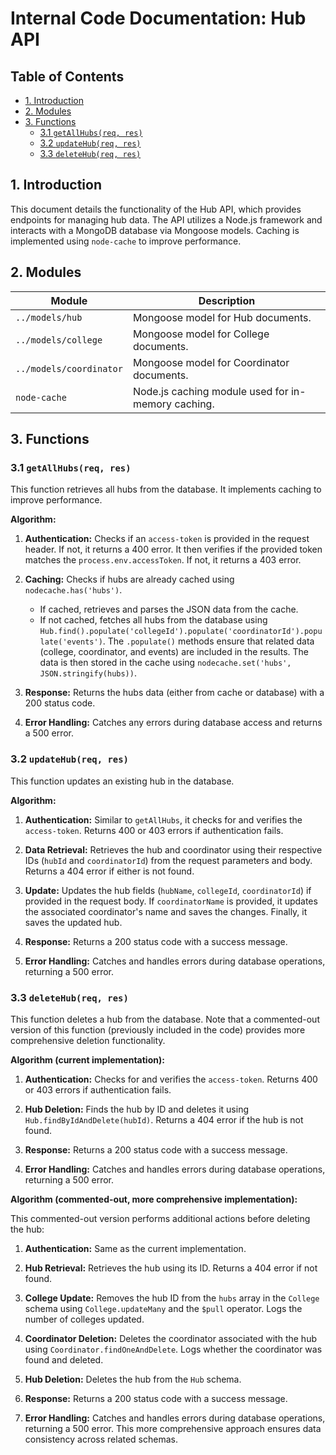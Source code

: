 # Internal Code Documentation: Hub API

## Table of Contents

* [1. Introduction](#1-introduction)
* [2. Modules](#2-modules)
* [3. Functions](#3-functions)
    * [3.1 `getAllHubs(req, res)`](#31-getAllHubsreq-res)
    * [3.2 `updateHub(req, res)`](#32-updateHubreq-res)
    * [3.3 `deleteHub(req, res)`](#33-deleteHubreq-res)


## 1. Introduction

This document details the functionality of the Hub API, which provides endpoints for managing hub data.  The API utilizes a Node.js framework and interacts with a MongoDB database via Mongoose models.  Caching is implemented using `node-cache` to improve performance.


## 2. Modules

| Module           | Description                                         |
|-------------------|-----------------------------------------------------|
| `../models/hub`  | Mongoose model for Hub documents.                   |
| `../models/college` | Mongoose model for College documents.                |
| `../models/coordinator` | Mongoose model for Coordinator documents.             |
| `node-cache`      | Node.js caching module used for in-memory caching. |


## 3. Functions

### 3.1 `getAllHubs(req, res)`

This function retrieves all hubs from the database. It implements caching to improve performance.

**Algorithm:**

1. **Authentication:** Checks if an `access-token` is provided in the request header.  If not, it returns a 400 error.  It then verifies if the provided token matches the `process.env.accessToken`. If not, it returns a 403 error.

2. **Caching:** Checks if hubs are already cached using `nodecache.has('hubs')`.
   - If cached, retrieves and parses the JSON data from the cache.
   - If not cached, fetches all hubs from the database using `Hub.find().populate('collegeId').populate('coordinatorId').populate('events')`.  The `.populate()` methods ensure that related data (college, coordinator, and events) are included in the results.  The data is then stored in the cache using `nodecache.set('hubs', JSON.stringify(hubs))`.

3. **Response:** Returns the hubs data (either from cache or database) with a 200 status code.

4. **Error Handling:** Catches any errors during database access and returns a 500 error.


### 3.2 `updateHub(req, res)`

This function updates an existing hub in the database.

**Algorithm:**

1. **Authentication:**  Similar to `getAllHubs`, it checks for and verifies the `access-token`. Returns 400 or 403 errors if authentication fails.

2. **Data Retrieval:** Retrieves the hub and coordinator using their respective IDs (`hubId` and `coordinatorId`) from the request parameters and body. Returns a 404 error if either is not found.

3. **Update:** Updates the hub fields (`hubName`, `collegeId`, `coordinatorId`) if provided in the request body. If `coordinatorName` is provided, it updates the associated coordinator's name and saves the changes. Finally, it saves the updated hub.

4. **Response:** Returns a 200 status code with a success message.

5. **Error Handling:** Catches and handles errors during database operations, returning a 500 error.


### 3.3 `deleteHub(req, res)`

This function deletes a hub from the database.  Note that a commented-out version of this function (previously included in the code) provides more comprehensive deletion functionality.


**Algorithm (current implementation):**

1. **Authentication:** Checks for and verifies the `access-token`. Returns 400 or 403 errors if authentication fails.

2. **Hub Deletion:** Finds the hub by ID and deletes it using `Hub.findByIdAndDelete(hubId)`. Returns a 404 error if the hub is not found.

3. **Response:** Returns a 200 status code with a success message.

4. **Error Handling:** Catches and handles errors during database operations, returning a 500 error.


**Algorithm (commented-out, more comprehensive implementation):**

This commented-out version performs additional actions before deleting the hub:

1. **Authentication:**  Same as the current implementation.

2. **Hub Retrieval:** Retrieves the hub using its ID. Returns a 404 error if not found.

3. **College Update:** Removes the hub ID from the `hubs` array in the `College` schema using `College.updateMany` and the `$pull` operator. Logs the number of colleges updated.

4. **Coordinator Deletion:** Deletes the coordinator associated with the hub using `Coordinator.findOneAndDelete`. Logs whether the coordinator was found and deleted.

5. **Hub Deletion:** Deletes the hub from the `Hub` schema.

6. **Response:** Returns a 200 status code with a success message.

7. **Error Handling:** Catches and handles errors during database operations, returning a 500 error.  This more comprehensive approach ensures data consistency across related schemas.
